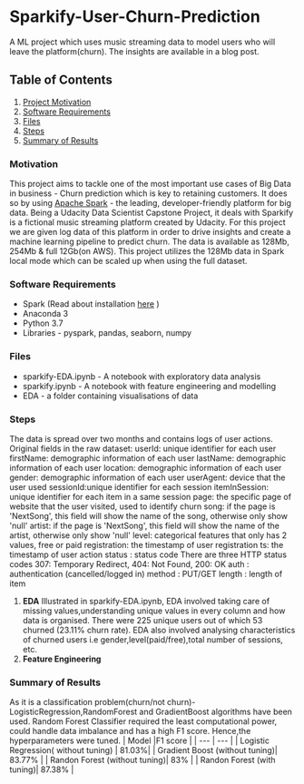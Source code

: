 # Sparkify-User-Churn-Prediction
A ML project which uses music streaming data to model users who will leave the platform(churn). The insights are available in a blog post.

## Table of Contents
1. [Project Motivation](#motivation)
2. [Software Requirements](#software-requirements)
3. [Files](#Files)
4. [Steps](#steps)
5. [Summary of Results](#summart-of-results)

### Motivation
This project aims to tackle one of the most important use cases of Big Data in business - Churn prediction which  is key to retaining customers. It does so by using [Apache Spark](https://spark.apache.org/) - the leading, developer-friendly platform for big data.
Being a Udacity Data Scientist Capstone Project, it deals with Sparkify is a fictional music streaming platform created by Udacity. For this project we are given log data of this platform in order to drive insights and create a machine learning pipeline to predict churn.
The data is available as 128Mb, 254Mb & full 12Gb(on AWS). This project utilizes the 128Mb data in Spark local mode which can be scaled up when using the full dataset.

### Software Requirements
* Spark (Read about installation [here](https://changhsinlee.com/install-pyspark-windows-jupyter/) )
* Anaconda 3
* Python 3.7
* Libraries - pyspark, pandas, seaborn, numpy

### Files
* sparkify-EDA.ipynb - A notebook with exploratory data analysis
* sparkify.ipynb - A notebook with feature engineering and modelling
* EDA - a folder containing visualisations of data

### Steps
The data is spread over two months and contains logs of user actions. 
Original fields in the raw dataset:
userId: unique identifier for each user
firstName: demographic information of each user
lastName: demographic information of each user
location: demographic information of each user
gender: demographic information of each user
userAgent: device that the user used
sessionId:unique identifier for each session
itemInSession: unique identifier for each item in a same session
page: the specific page of website that the user visited, used to identify churn
song: if the page is 'NextSong', this field will show the name of the song, otherwise only show 'null'
artist: if the page is 'NextSong', this field will show the name of the artist, otherwise only show 'null'
level: categorical features that only has 2 values, free or paid
registration: the timestamp of user registration
ts: the timestamp of user action
status : status code There are three HTTP status codes 307: Temporary Redirect, 404: Not Found, 200: OK
auth : authentication (cancelled/logged in)
method : PUT/GET
length : length of item
1. **EDA**
Illustrated in sparkify-EDA.ipynb, EDA involved taking care of missing values,understanding unique values in every column and how data 
is organised. There were 225 unique users out of which 53 churned (23.11% churn rate). EDA also involved analysing characteristics of churned users i.e gender,level(paid/free),total number of sessions, etc.
2. **Feature Engineering**



### Summary of Results
As it is a classification problem(churn/not churn)-LogisticRegression,RandomForest and GradientBoost algorithms have been used. Random Forest Classifier required the least computational power, could handle data imbalance and has a high F1 score. Hence,the hyperparameters
were tuned.
| Model |F1 score |
| --- | --- |
| Logistic Regression( without tuning) | 81.03%|
| Gradient Boost (without tuning)| 83.77% |
| Randon Forest (without tuning)| 83% |
| Randon Forest (with tuning)| 87.38% |



